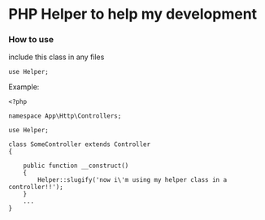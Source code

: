 # PHP Helper to help my development 

### How to use

include this class in any files

```use Helper;```


Example:

```
<?php

namespace App\Http\Controllers;

use Helper;

class SomeController extends Controller
{

    public function __construct()
    {
        Helper::slugify('now i\'m using my helper class in a controller!!');
    }
    ...
}
```